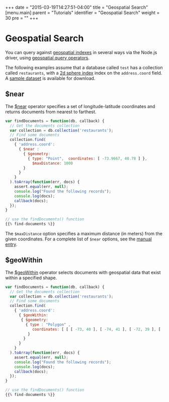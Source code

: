 +++
date = "2015-03-19T14:27:51-04:00"
title = "Geospatial Search"
[menu.main]
  parent = "Tutorials"
  identifier = "Geospatial Search"
  weight = 30
  pre = "<i class='fa'></i>"
+++

# Geospatial Search

You can query against [geospatial indexes](https://docs.mongodb.org/manual/applications/geospatial-indexes/)
in several ways via the Node.js driver, using [geospatial query operators](https://docs.mongodb.org/manual/reference/operator/query-geospatial/).

The following examples assume that a database called ``test`` has a
collection called ``restaurants``, with a [2d sphere index](https://docs.mongodb.org/manual/core/2dsphere/)
index on the ``address.coord`` field. A
[sample dataset](https://docs.mongodb.org/getting-started/node/import-data/) is available for download.

## $near

The [$near](https://docs.mongodb.org/manual/reference/operator/query/near/) operator specifies
a set of longitude-latitude coordinates and returns documents from nearest to farthest.

```js
var findDocuments = function(db, callback) {
  // Get the documents collection
  var collection = db.collection('restaurants');
  // Find some documents
  collection.find(
	{ 'address.coord': 
	  { $near :
	    { $geometry:
	      { type: "Point",  coordinates: [ -73.9667, 40.78 ] },
	        $maxDistance: 1000
	    }
	  }
	}
  ).toArray(function(err, docs) {
    assert.equal(err, null);
    console.log("Found the following records");
    console.log(docs);
    callback(docs);
  });      
}

// use the findDocuments() function
{{% find-documents %}}
```

The ``$maxDistance`` option specifies a maximum distance (in meters) from the given
coordinates. For a complete list of ``$near`` options, see the
[manual entry](https://docs.mongodb.org/manual/reference/operator/query/near/).

## $geoWithin

The [$geoWithin](https://docs.mongodb.org/manual/reference/operator/query/geoWithin/) operator
selects documents with geospatial data that exist within a specified shape.

```js
var findDocuments = function(db, callback) {
  // Get the documents collection
  var collection = db.collection('restaurants');
  // Find some documents
  collection.find(
    { 'address.coord': 
      { $geoWithin: 
 	   { $geometry: 
 	     { type : "Polygon" ,
            coordinates: [ [ [ -73, 40 ], [ -74, 41 ], [ -72, 39 ], [ -73, 40 ] ] ]
          }
        }
      }
    }
  ).toArray(function(err, docs) {
    assert.equal(err, null);
    console.log("Found the following records");
    console.log(docs);
    callback(docs);
  });      
}

// use the findDocuments() function
{{% find-documents %}}
```
